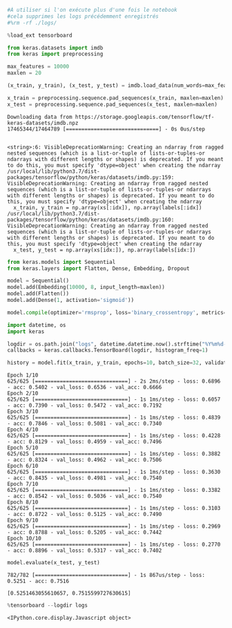 ```python
#À utiliser si l'on exécute plus d'une fois le notebook
#cela supprimes les logs précédemment enregistrés
#%rm -rf ./logs/
```


```python
%load_ext tensorboard
```


```python
from keras.datasets import imdb
from keras import preprocessing

max_features = 10000
maxlen = 20

(x_train, y_train), (x_test, y_test) = imdb.load_data(num_words=max_features)

x_train = preprocessing.sequence.pad_sequences(x_train, maxlen=maxlen)
x_test = preprocessing.sequence.pad_sequences(x_test, maxlen=maxlen)
```

    Downloading data from https://storage.googleapis.com/tensorflow/tf-keras-datasets/imdb.npz
    17465344/17464789 [==============================] - 0s 0us/step


    <string>:6: VisibleDeprecationWarning: Creating an ndarray from ragged nested sequences (which is a list-or-tuple of lists-or-tuples-or ndarrays with different lengths or shapes) is deprecated. If you meant to do this, you must specify 'dtype=object' when creating the ndarray
    /usr/local/lib/python3.7/dist-packages/tensorflow/python/keras/datasets/imdb.py:159: VisibleDeprecationWarning: Creating an ndarray from ragged nested sequences (which is a list-or-tuple of lists-or-tuples-or ndarrays with different lengths or shapes) is deprecated. If you meant to do this, you must specify 'dtype=object' when creating the ndarray
      x_train, y_train = np.array(xs[:idx]), np.array(labels[:idx])
    /usr/local/lib/python3.7/dist-packages/tensorflow/python/keras/datasets/imdb.py:160: VisibleDeprecationWarning: Creating an ndarray from ragged nested sequences (which is a list-or-tuple of lists-or-tuples-or ndarrays with different lengths or shapes) is deprecated. If you meant to do this, you must specify 'dtype=object' when creating the ndarray
      x_test, y_test = np.array(xs[idx:]), np.array(labels[idx:])



```python
from keras.models import Sequential
from keras.layers import Flatten, Dense, Embedding, Dropout

model = Sequential()
model.add(Embedding(10000, 8, input_length=maxlen))
model.add(Flatten())
model.add(Dense(1, activation='sigmoid'))

model.compile(optimizer='rmsprop', loss='binary_crossentropy', metrics=['acc'])
```


```python
import datetime, os
import keras

logdir = os.path.join("logs", datetime.datetime.now().strftime("%Y%m%d-%H%M%S"))
callbacks = keras.callbacks.TensorBoard(logdir, histogram_freq=1)
```


```python
history = model.fit(x_train, y_train, epochs=10, batch_size=32, validation_split=0.2, callbacks=callbacks)
```

    Epoch 1/10
    625/625 [==============================] - 2s 2ms/step - loss: 0.6896 - acc: 0.5402 - val_loss: 0.6536 - val_acc: 0.6666
    Epoch 2/10
    625/625 [==============================] - 1s 1ms/step - loss: 0.6057 - acc: 0.7390 - val_loss: 0.5472 - val_acc: 0.7192
    Epoch 3/10
    625/625 [==============================] - 1s 1ms/step - loss: 0.4839 - acc: 0.7846 - val_loss: 0.5081 - val_acc: 0.7340
    Epoch 4/10
    625/625 [==============================] - 1s 1ms/step - loss: 0.4228 - acc: 0.8129 - val_loss: 0.4959 - val_acc: 0.7496
    Epoch 5/10
    625/625 [==============================] - 1s 1ms/step - loss: 0.3882 - acc: 0.8324 - val_loss: 0.4962 - val_acc: 0.7506
    Epoch 6/10
    625/625 [==============================] - 1s 1ms/step - loss: 0.3630 - acc: 0.8435 - val_loss: 0.4981 - val_acc: 0.7540
    Epoch 7/10
    625/625 [==============================] - 1s 1ms/step - loss: 0.3382 - acc: 0.8542 - val_loss: 0.5036 - val_acc: 0.7540
    Epoch 8/10
    625/625 [==============================] - 1s 1ms/step - loss: 0.3103 - acc: 0.8722 - val_loss: 0.5125 - val_acc: 0.7490
    Epoch 9/10
    625/625 [==============================] - 1s 1ms/step - loss: 0.2969 - acc: 0.8788 - val_loss: 0.5205 - val_acc: 0.7442
    Epoch 10/10
    625/625 [==============================] - 1s 1ms/step - loss: 0.2770 - acc: 0.8896 - val_loss: 0.5317 - val_acc: 0.7402



```python
model.evaluate(x_test, y_test)
```

    782/782 [==============================] - 1s 867us/step - loss: 0.5251 - acc: 0.7516

    [0.5251463055610657, 0.7515599727630615]


```python
%tensorboard --logdir logs
```

    <IPython.core.display.Javascript object>

